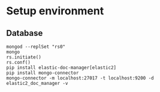 Setup environment
===============================

## Database
```
mongod --replSet "rs0"
mongo
rs.initiate()
rs.conf()
pip install elastic-doc-manager[elastic2]
pip install mongo-connector
mongo-connector -m localhost:27017 -t localhost:9200 -d elastic2_doc_manager -v 
```